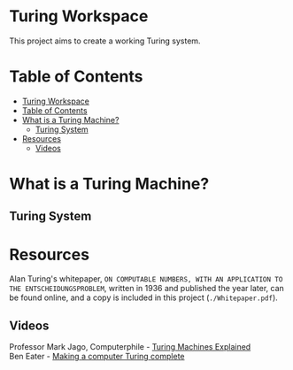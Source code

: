 # Turing Workspace

This project aims to create a working Turing system.

# Table of Contents

  - [Turing Workspace](#turing-workspace)
  - [Table of Contents](#table-of-contents)
  - [What is a Turing Machine?](#what-is-a-turing-machine)
    - [Turing System](#turing-system)
  - [Resources](#resources)
    - [Videos](#videos)

# What is a Turing Machine?


## Turing System


# Resources
Alan Turing's whitepaper, `ON COMPUTABLE NUMBERS, WITH AN APPLICATION TO THE ENTSCHEIDUNGSPROBLEM`, written in 1936 and published the year later, can be found online, and a copy is included in this project (`./Whitepaper.pdf`).

## Videos
Professor Mark Jago, Computerphile - [Turing Machines Explained](https://youtube.com/watch?v=dNRDvLACg5Q)<br>
Ben Eater - [Making a computer Turing complete](https://www.youtube.com/watch?v=AqNDk_UJW4k)
